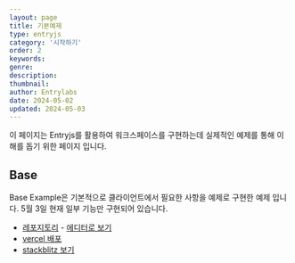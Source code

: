 ```yaml
---
layout: page
title: 기본예제
type: entryjs
category: '시작하기'
order: 2
keywords: 
genre: 
description: 
thumbnail: 
author: Entrylabs
date: 2024-05-02
updated: 2024-05-03
---
```


이 페이지는 Entryjs를 활용하여 워크스페이스를 구현하는데 실제적인 예제를 통해 이해를 돕기 위한 페이지 입니다.

## Base

Base Example은 기본적으로 클라이언트에서 필요한 사항을 예제로 구현한 예제 입니다. 5월 3일 현재 일부 기능만 구현되어 있습니다.

- [레포지토리](https://github.com/entrylabs/example/tree/main/base) - [에디터로 보기](https://github.dev/entrylabs/example/blob/main/base/README.md)
- [vercel 배포](https://vercel.com/new/clone?repository-url=https://github.com/entrylabs/example/tree/main/base&project-name=entryjs-base&repository-name=entryjs-base)
- [stackblitz 보기](https://stackblitz.com/github/entrylabs/example/tree/main/base)
